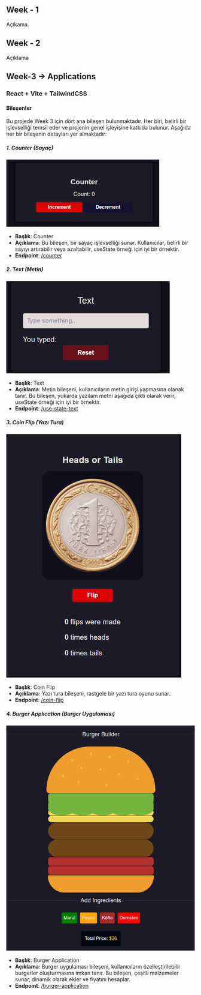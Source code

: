 ## Week - 1
Açıkama.

## Week - 2
Açıklama


## Week-3 -> Applications 
### React + Vite + TailwindCSS

#### Bileşenler

Bu projede Week 3 için dört ana bileşen bulunmaktadır. Her biri, belirli bir işlevselliği temsil eder ve projenin genel işleyişine katkıda bulunur. Aşağıda her bir bileşenin detayları yer almaktadır:

##### 1. Counter (Sayaç)

![Counter](week-3/component-img/counter.png)

- **Başlık**: Counter
- **Açıklama**: Bu bileşen, bir sayaç işlevselliği sunar. Kullanıcılar, belirli bir sayıyı artırabilir veya azaltabilir, useState örneği için iyi bir örnektir.
- **Endpoint**: [/counter](/counter)

##### 2. Text (Metin)

![Text Component](week-3/component-img/use-state-text-component.png)

- **Başlık**: Text
- **Açıklama**: Metin bileşeni, kullanıcıların metin girişi yapmasına olanak tanır. Bu bileşen, yukarda yazılam metni aşağıda çıktı olarak verir, useState örneği için iyi bir örnektir.
- **Endpoint**: [/use-state-text](/use-state-text)

##### 3. Coin Flip (Yazı Tura)

![Coin Flip](week-3/component-img/coin-flip.png)

- **Başlık**: Coin Flip
- **Açıklama**: Yazı tura bileşeni, rastgele bir yazı tura oyunu sunar.
- **Endpoint**: [/coin-flip](/coin-flip)

##### 4. Burger Application (Burger Uygulaması)

![Burger Application](week-3/component-img/burger.png)  

- **Başlık**: Burger Application
- **Açıklama**: Burger uygulaması bileşeni, kullanıcıların özelleştirilebilir burgerler oluşturmasına imkan tanır. Bu bileşen, çeşitli malzemeler sunar, dinamik olarak ekler ve fiyatını hesaplar.
- **Endpoint**: [/burger-application](/burger-application)
